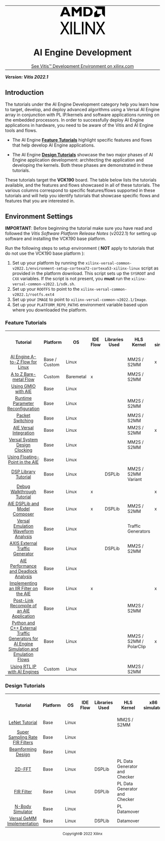 <table class="sphinxhide" width="100%">
 <tr width="100%">
    <td align="center"><img src="https://raw.githubusercontent.com/Xilinx/Image-Collateral/main/xilinx-logo.png" width="30%"/><h1>AI Engine Development</h1>
    <a href="https://www.xilinx.com/products/design-tools/vitis.html">See Vitis™ Development Environment on xilinx.com</br></a>
    </td>
 </tr>
</table>

***Version: Vitis 2022.1***

## Introduction

The tutorials under the AI Engine Development category help you learn how to target, develop, and deploy advanced algorithms using a Versal AI Engine array in conjunction with PL IP/kernels and software applications running on the embedded processors. In order to successfully deploy AI Engine applications in hardware, you need to be aware of the Vitis and AI Engine tools and flows. 

- The AI Engine <a href="../Feature_Tutorials/">**Feature Tutorials**</a> highlight specific features and flows that help develop AI Engine applications.

- The AI Engine <a href="../Design_Tutorials/">**Design Tutorials**</a> showcase the two major phases of AI Engine application development: architecting the application and developing the kernels. Both these phases are demonstrated in these tutorials.

These tutorials target the **VCK190** board. The table below lists the tutorials available, and the features and flows showcased in all of these tutorials. The various columns correspond to specific features/flows supported in these tutorials and will help you identify tutorials that showcase specific flows and features that you are interested in.

## Environment Settings

**IMPORTANT**: Before beginning the tutorial make sure you have read and followed the *Vitis Software Platform Release Notes* (v2022.1) for setting up software and installing the VCK190 base platform.

Run the following steps to setup environment ( **NOT** apply to tutorials that do not use the VCK190 base platform ):

1. Set up your platform by running the `xilinx-versal-common-v2022.1/environment-setup-cortexa72-cortexa53-xilinx-linux` script as provided in the platform download. This script sets up the `SYSROOT` and `CXX` variables. If the script is not present, you **must** run the `xilinx-versal-common-v2022.1/sdk.sh`.
2. Set up your `ROOTFS` to point to the `xilinx-versal-common-v2022.1/rootfs.ext4`
3. Set up your `IMAGE` to point to `xilinx-versal-common-v2022.1/Image`.
4. Set up your `PLATFORM_REPO_PATHS` environment variable based upon where you downloaded the platform.

### Feature Tutorials

 <table style="width:100%">
 <tr>
 <td width="7%" align="center"><b>Tutorial</b>
 <td width="7%" align="center"><b>Platform</b>
 <td width="7%" align="center"><b>OS</b>
 <td width="7%" align="center"><b>IDE Flow</b>
 <td width="7%" align="center"><b>Libraries Used</b>
 <td width="7%" align="center"><b>HLS Kernel</b>
 <td width="7%" align="center"><b>x86 simulator</b>
 <td width="7%" align="center"><b>aie simulator</b>
 <td width="7%" align="center"><b>SW Emu</b>
 <td width="7%" align="center"><b>HW Emu</b>
 <td width="7%" align="center"><b>HW</b>
 <td width="7%" align="center"><b>Event Trace in HW</b>
 <td width="7%" align="center"><b>Profile in HW</b>
 </tr>
 <tr>
 <td align="center"><a href="./Feature_Tutorials/18-aie_a_to_z_custom_linux_platform/">AI Engine A-to-Z Flow for Linux</a></td>
 <td>Base / Custom</td>
 <td>Linux</td>
 <td> </td>
 <td> </td>
 <td>MM2S / S2MM</td>
 <td>x</td>
 <td>x</td>
 <td>x</td>
 <td>x</td>
 <td>x</td>
 <td> </td>
 <td> </td>
 </tr>
 <tr>
 <td align="center"><a href="../Feature_Tutorials/01-aie_a_to_z/">A to Z Bare-metal Flow</a></td>
 <td>Custom</td>
 <td>Baremetal</td>
 <td>x</td>
 <td> </td>
 <td>MM2S / S2MM</td>
 <td> </td>
 <td>x</td>
 <td> </td>
 <td>x</td>
 <td>x</td>
 <td> </td>
 <td> </td>
 </tr>
 <tr>
 <td align="center"><a href="../Feature_Tutorials/02-using-gmio/">Using GMIO with AIE</a></td>
 <td>Base</td>
 <td>Linux</td>
 <td> </td>
 <td> </td>
 <td> </td>
 <td> </td>
 <td>x</td>
 <td> </td>
 <td>x</td>
 <td>x</td>
 <td> </td>
 <td>x</td>
 </tr>
  <tr>
 <td align="center"><a href="../Feature_Tutorials/03-rtp-reconfiguration/">Runtime Parameter Reconfiguration</a></td>
 <td>Base</td>
 <td>Linux</td>
 <td> </td>
 <td> </td>
 <td>MM2S / S2MM</td>
 <td> </td>
 <td>x</td>
 <td> </td>
 <td>x</td>
 <td>x</td>
 <td> </td>
 <td> </td>
 </tr>
  <tr>
 <td align="center"><a href="../Feature_Tutorials/04-packet-switching/">Packet Switching</a></td>
 <td>Base</td>
 <td>Linux</td>
 <td> </td>
 <td> </td>
 <td>MM2S / S2MM</td>
 <td> </td>
 <td>x</td>
 <td> </td>
 <td>x</td>
 <td>x</td>
 <td> </td>
 <td> </td>
 </tr>
  <tr>
 <td align="center"><a href="./Feature_Tutorials/05-AI-engine-versal-integration/">AIE Versal Integration</a></td>
 <td>Base</td>
 <td>Linux</td>
 <td> </td>
 <td> </td>
 <td>MM2S / S2MM</td>
 <td>x</td>
 <td>x</td>
 <td>x</td>
 <td>x</td>
 <td>x</td>
 <td> </td>
 <td> </td>
 </tr>
 <tr>
 <td align="center"><a href="../Feature_Tutorials/06-versal-system-design-clocking-tutorial/">Versal System Design Clocking</a></td>
 <td>Base</td>
 <td>Linux</td>
 <td> </td>
 <td> </td>
 <td>MM2S / S2MM</td>
 <td> </td>
 <td>x</td>
 <td> </td>
 <td>x</td>
 <td>x</td>
 <td> </td>
 <td> </td>
 </tr>
  <tr>
 <td align="center"><a href="../Feature_Tutorials/07-AI-Engine-Floating-Point/">Using Floating-Point in the AIE</a></td>
 <td>Base</td>
 <td>Linux</td>
 <td> </td>
 <td> </td>
 <td> </td>
 <td> </td>
 <td>x</td>
 <td> </td>
 <td> </td>
 <td> </td>
 <td> </td>
 <td> </td>
 </tr>
  <tr>
 <td align="center"><a href="../Feature_Tutorials/08-dsp-library/">DSP Library Tutorial</a></td>
 <td>Base</td>
 <td>Linux</td>
 <td> </td>
 <td>DSPLib</td>
 <td>MM2S / S2MM Variant</td>
 <td> </td>
 <td>x</td>
 <td> </td>
 <td> </td>
 <td> </td>
 <td> </td>
 <td> </td>
 </tr>
 <tr>
 <td align="center"><a href="../Feature_Tutorials/09-debug-walkthrough/">Debug Walkthrough Tutorial</a></td>
 <td>Base</td>
 <td>Linux</td>
 <td>x</td>
 <td> </td>
 <td> </td>
 <td>x</td>
 <td>x</td>
 <td>x</td>
 <td>x</td>
 <td>x</td>
 <td>x</td>
 <td>x</td>
 </tr>
 <tr>
 <td align="center"><a href="../Feature_Tutorials/10-aie-dsp-lib-model-composer/">AIE DSPLib and Model Composer</a></td>
 <td>Base</td>
 <td>Linux</td>
 <td>x</td>
 <td>DSPLib</td>
 <td>MM2S / S2MM</td>
 <td>x</td>
 <td>x</td>
 <td> </td>
 <td> </td>
 <td> </td>
 <td> </td>
 <td> </td>
 </tr>
 <tr>
 <td align="center"><a href="../Feature_Tutorials/11-ai-engine-emulation-waveform-analysis/">Versal Emulation Waveform Analysis</a></td>
 <td>Base</td>
 <td>Linux</td>
 <td> </td>
 <td> </td>
 <td>Traffic Generators</td>
 <td> </td>
 <td> </td>
 <td> </td>
 <td>x</td>
 <td> </td>
 <td> </td>
 <td> </td>
 </tr>
 <tr>
 <td align="center"><a href="../Feature_Tutorials/12-axis-traffic-generator/">AXIS External Traffic Generator</a></td>
 <td>Base</td>
 <td>Linux</td>
 <td> </td>
 <td>DSPLib</td>
 <td>MM2S / S2MM</td>
 <td> </td>
 <td>x</td>
 <td> </td>
 <td>x</td>
 <td> </td>
 <td> </td>
 <td> </td>
 </tr>
  <tr>
 <td align="center"><a href="../Feature_Tutorials/13-aie-performance-analysis/">AIE Performance and Deadlock Analysis</a></td>
 <td>Base</td>
 <td>Linux</td>
 <td> </td>
 <td> </td>
 <td> </td>
 <td> </td>
 <td>x</td>
 <td> </td>
 <td>x</td>
 <td>x</td>
 <td> </td>
 <td>x</td>
 </tr>
  <tr>
 <td align="center"><a href="../Feature_Tutorials/14-implementing-iir-filter/">Implementing an IIR Filter on the AIE</a></td>
 <td>Base</td>
 <td>Linux</td>
 <td>x</td>
 <td> </td>
 <td> </td>
 <td>x</td>
 <td>x</td>
 <td>x</td>
 <td> </td>
 <td> </td>
 <td> </td>
 <td> </td>
 </tr>
  <tr>
 <td align="center"><a href="../Feature_Tutorials/15-post-link-recompile/">Post-Link Recompile of an AIE Application </a></td>
 <td>Base</td>
 <td>Linux</td>
 <td> </td>
 <td> </td>
 <td> MM2S / S2MM </td>
 <td> </td>
 <td>x</td>
 <td> </td>
 <td>x</td>
 <td>x</td>
 <td> </td>
 <td> </td>
 </tr>
  <td align="center"><a href="../Feature_Tutorials/16-external-traffic-generator-aie/">Python and C++ External Traffic Generators for AI Engine Simulation and Emulation Flows</a></td>
 <td>Base</td>
 <td>Linux</td>
 <td> </td>
 <td> </td>
 <td> MM2S / S2MM / PolarClip </td>
 <td>x</td>
 <td>x</td>
 <td>x</td>
 <td>x</td>
 <td> </td>
 <td> </td>
 <td> </td>
 </tr>
 <tr>
 <td align="center"><a href="../Feature_Tutorials/17-RTL-IP-with-AIE-Engines/">Using RTL IP with AI Engines</a></td>
 <td>Custom</td>
 <td>Linux</td>
 <td> </td>
 <td> </td>
 <td>MM2S / S2MM</td>
 <td> </td>
 <td>x</td>
 <td> </td>
 <td>x</td>
 <td> </td>
 <td> </td>
 <td> </td>
 </tr>
 </table>

### Design Tutorials

 <table style="width:100%">
 <tr>
 <td width="7%" align="center"><b>Tutorial</b>
 <td width="7%" align="center"><b>Platform</b>
 <td width="7%" align="center"><b>OS</b>
 <td width="7%" align="center"><b>IDE Flow</b>
 <td width="7%" align="center"><b>Libraries Used</b>
 <td width="7%" align="center"><b>HLS Kernel</b>
 <td width="7%" align="center"><b>x86 simulator</b>
 <td width="7%" align="center"><b>aie simulator</b>
 <td width="7%" align="center"><b>SW Emu</b>
 <td width="7%" align="center"><b>HW Emu</b>
 <td width="7%" align="center"><b>HW</b>
 <td width="7%" align="center"><b>Event Trace in HW</b>
 <td width="7%" align="center"><b>Profile in HW</b>
 </tr>
  <tr>
 <td align="center"><a href="../Design_Tutorials/01-aie_lenet_tutorial/">LeNet Tutorial</a></td>
 <td>Base</td>
 <td>Linux</td>
 <td> </td>
 <td> </td>
 <td>MM2S / S2MM</td>
 <td> </td>
 <td>x</td>
 <td></td>
 <td>x</td>
 <td>x</td>
 <td> </td>
 <td>x</td>
 </tr>
 <tr>
 <td align="center"><a href="../Design_Tutorials/02-super_sampling_rate_fir/">Super Sampling Rate FIR Filters</a></td>
 <td>Base</td>
 <td>Linux</td>
 <td> </td>
 <td> </td>
 <td> </td>
 <td> </td>
 <td>x</td>
 <td> </td>
 <td> </td>
 <td> </td>
 <td> </td>
 <td> </td>
 </tr>
 <tr>
 <td align="center"><a href="../Design_Tutorials/03-beamforming/">Beamforming Design</a></td>
 <td>Base</td>
 <td>Linux</td>
 <td> </td>
 <td> </td>
 <td> </td>
 <td> </td>
 <td>x</td>
 <td> </td>
 <td>x</td>
 <td>x</td>
 <td> </td>
 <td>x</td>
 </tr> 
 <tr>
 <td align="center"><a href="../Design_Tutorials/06-fft2d_AIEvsHLS/">2D-FFT</a></td>
 <td>Base</td>
 <td>Linux</td>
 <td> </td>
 <td>DSPLib</td>
 <td>PL Data Generator and Checker</td>
 <td> </td>
 <td>x</td>
 <td> </td>
 <td>x</td>
 <td>x</td>
 <td> </td>
 <td>x</td>
 </tr><tr>
 <td align="center"><a href="../Design_Tutorials/07-firFilter_AIEvsHLS/">FIR Filter</a></td>
 <td>Base</td>
 <td>Linux</td>
 <td> </td>
 <td>DSPLib</td>
 <td>PL Data Generator and Checker</td>
 <td> </td>
 <td>x</td>
 <td> </td>
 <td>x</td>
 <td>x</td>
 <td> </td>
 <td>x</td>
 </tr> <tr>
 <td align="center"><a href="../Design_Tutorials/08-n-body-simulator/">N-Body Simulator</a></td>
 <td>Base</td>
 <td>Linux</td>
 <td> </td>
 <td> </td>
 <td>PL Datamover</td>
 <td> </td>
 <td>x</td>
 <td> </td>
 <td>x</td>
 <td>x</td>
 <td> </td>
 <td> </td>
 </tr><tr>
 <td align="center"><a href="../Design_Tutorials/10-GeMM_AIEvsDSP/">Versal GeMM Implementation</a></td>
 <td>Base</td>
 <td>Linux</td>
 <td> </td>
 <td>DSPLib</td>
 <td>Datamover</td>
 <td> </td>
 <td>x</td>
 <td> </td>
 <td>x</td>
 <td>x</td>
 <td> </td>
 <td>x</td>
 </tr>
 </table>


 
 
 <p align="center"><sup>Copyright&copy; 2022 Xilinx</sup></p>
